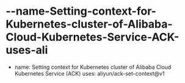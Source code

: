 # --name-Setting-context-for-Kubernetes-cluster-of-Alibaba-Cloud-Kubernetes-Service-ACK-uses-ali
- name: Setting context for Kubernetes cluster of Alibaba Cloud Kubernetes Service (ACK)   uses: aliyun/ack-set-context@v1
